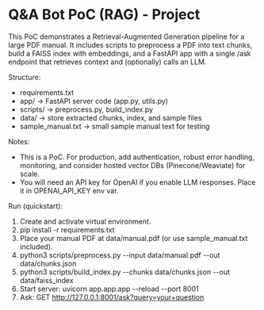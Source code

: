 Q&A Bot PoC (RAG) - Project
===========================

This PoC demonstrates a Retrieval-Augmented Generation pipeline for a large PDF manual.
It includes scripts to preprocess a PDF into text chunks, build a FAISS index with embeddings,
and a FastAPI app with a single /ask endpoint that retrieves context and (optionally) calls an LLM.

Structure:
- requirements.txt
- app/            -> FastAPI server code (app.py, utils.py)
- scripts/        -> preprocess.py, build_index.py
- data/           -> store extracted chunks, index, and sample files
- sample_manual.txt -> small sample manual text for testing

Notes:
- This is a PoC. For production, add authentication, robust error handling, monitoring,
  and consider hosted vector DBs (Pinecone/Weaviate) for scale.
- You will need an API key for OpenAI if you enable LLM responses. Place it in OPENAI_API_KEY env var.

Run (quickstart):
1. Create and activate virtual environment.
2. pip install -r requirements.txt
3. Place your manual PDF at data/manual.pdf (or use sample_manual.txt included).
4. python3 scripts/preprocess.py --input data/manual.pdf --out data/chunks.json
5. python3 scripts/build_index.py --chunks data/chunks.json --out data/faiss_index
6. Start server: uvicorn app.app:app --reload --port 8001
7. Ask: GET http://127.0.0.1:8001/ask?query=your+question
